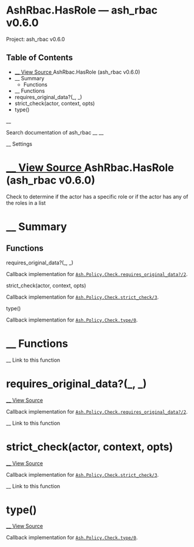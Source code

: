 # AshRbac.HasRole — ash_rbac v0.6.0

Project: ash_rbac v0.6.0

## Table of Contents

- [ __ View Source ](external_link) AshRbac.HasRole (ash_rbac v0.6.0)
- __ Summary
  - Functions
- __ Functions
- requires_original_data?(_, _)
- strict_check(actor, context, opts)
- type()

__

Search documentation of ash_rbac __ __

__ Settings

#  [ __ View Source ](external_link) AshRbac.HasRole (ash_rbac v0.6.0)

Check to determine if the actor has a specific role or if the actor has any of the roles in a list

#  __ Summary

##  Functions

requires_original_data?(_, _)

Callback implementation for [`Ash.Policy.Check.requires_original_data?/2`](3.0.9/Ash.Policy.Check.html#c:requires_original_data?/2).

strict_check(actor, context, opts)

Callback implementation for [`Ash.Policy.Check.strict_check/3`](3.0.9/Ash.Policy.Check.html#c:strict_check/3).

type()

Callback implementation for [`Ash.Policy.Check.type/0`](3.0.9/Ash.Policy.Check.html#c:type/0).

#  __ Functions

__ Link to this function

# requires_original_data?(_, _)

[ __ View Source ](external_link)

Callback implementation for [`Ash.Policy.Check.requires_original_data?/2`](3.0.9/Ash.Policy.Check.html#c:requires_original_data?/2).

__ Link to this function

# strict_check(actor, context, opts)

[ __ View Source ](external_link)

Callback implementation for [`Ash.Policy.Check.strict_check/3`](3.0.9/Ash.Policy.Check.html#c:strict_check/3).

__ Link to this function

# type()

[ __ View Source ](external_link)

Callback implementation for [`Ash.Policy.Check.type/0`](3.0.9/Ash.Policy.Check.html#c:type/0).
